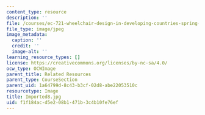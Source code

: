 ```yaml
---
content_type: resource
description: ''
file: /courses/ec-721-wheelchair-design-in-developing-countries-spring-2009/f1f184acd5e208b1471b3c4b10fe76ef_Imported8.jpg
file_type: image/jpeg
image_metadata:
  caption: ''
  credit: ''
  image-alt: ''
learning_resource_types: []
license: https://creativecommons.org/licenses/by-nc-sa/4.0/
ocw_type: OCWImage
parent_title: Related Resources
parent_type: CourseSection
parent_uid: 1a64799d-8c43-b3cf-02d8-abe22053510c
resourcetype: Image
title: Imported8.jpg
uid: f1f184ac-d5e2-08b1-471b-3c4b10fe76ef
---
```

